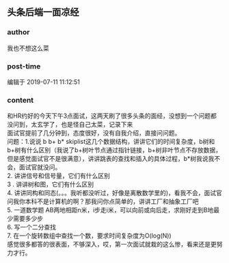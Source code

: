 ## 头条后端一面凉经
### author 
我也不想这么菜
### post-time 

编辑于  2019-07-11 11:12:51
### content 
<div class="post-topic-des nc-post-content">
 <div>
  和HR约好的今天下午3点面试，这两天刷了很多头条的面经，没想到一个问题都没问到，太玄学了，也是怪自己太菜，记录下来
 </div>
 <div>
  <span>
   面试官提前了几分钟到，态度很好，没有自我介绍，直接问问题。
  </span>
 </div>
 <div>
  问题：1.说说 b b+ b* skiplist这几个数据结构，讲讲它们的时间复杂度，b树和b+树有什么区别（我说了b+树叶节点通过指针链接，b+树非叶节点不存放数据，但是感觉面试官不是很满意），讲讲跳表的查找和插入的具体过程，b*树我说我不会，面试官就没问。
  <br/>
  2. 讲讲信号和信号量，它们有什么区别
 </div>
 <div>
  <span>
   3
  </span>
  <span>
   . 讲讲树和图，它们有什么区别
  </span>
  <br/>
  4. 讲讲同构和同态(。。。我听都没听过，好像是离散数学里的)，看我不会，面试官问我你本科不是计算机的啊？那我问你点简单的，讲讲工厂和抽象工厂吧
 </div>
 <div>
  5. 一道数学题
  <span>
   AB两地相距n米，i步走i米，可以向前或向后走，求刚好走到B地最少需要多少步
  </span>
 </div>
 <div>
  6. 写一个二分查找
 </div>
 <div>
  7. 在一个旋转数组中查找一个数，要求时间复杂度为O(log(N))
 </div>
 <div>
  感觉很多都答的很表面，不够深入，哎，第一次面试就栽的这么惨，看来还是更努力才行。
  <br/>
  <br/>
 </div>
</div>
